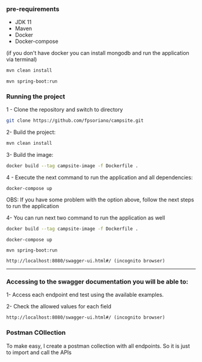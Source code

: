 ###  pre-requirements

* JDK 11
* Maven
* Docker
* Docker-compose

(if you don't have docker you can install mongodb and run the application via terminal)

```bash
mvn clean install
```
```
mvn spring-boot:run
```

### Running the project

1 - Clone the repository and switch to directory

```bash
git clone https://github.com/fpsoriano/campsite.git
```

2- Build the project:

```bash
mvn clean install
```

3- Build the image:

```bash
docker build --tag campsite-image -f Dockerfile .
```

4 - Execute the next command to run the application and all dependencies:
```
docker-compose up
```

OBS: If you have some problem with the option above, follow the next steps to run the application


4- You can run next two command to run the application as well

```bash
docker build --tag campsite-image -f Dockerfile .
```

```
docker-compose up
```

```
mvn spring-boot:run
```

```
http://localhost:8080/swagger-ui.html#/ (incognito browser)
```

-----------------------------------

### Accessing to the swagger documentation you will be able to:
1- Access each endpoint end test using the available examples.

2- Check the allowed values for each field
```
http://localhost:8080/swagger-ui.html#/ (incognito browser)
```

### Postman COllection
To make easy, I create a postman collection with all endpoints. So it is just to import and call the APIs
